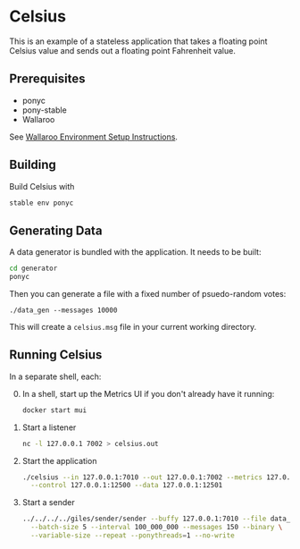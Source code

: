 # Celsius

This is an example of a stateless application that takes a floating point Celsius value and sends out a floating point Fahrenheit value.

## Prerequisites

- ponyc
- pony-stable
- Wallaroo

See [Wallaroo Environment Setup Instructions](https://github.com/sendence/wallaroo/book/getting-started/setup.md).

## Building

Build Celsius with

```bash
stable env ponyc
```

## Generating Data

A data generator is bundled with the application. It needs to be built:

```bash
cd generator
ponyc
```

Then you can generate a file with a fixed number of psuedo-random votes:

```
./data_gen --messages 10000
```

This will create a `celsius.msg` file in your current working directory.

## Running Celsius

In a separate shell, each:

0. In a shell, start up the Metrics UI if you don't already have it running:
    ```bash
    docker start mui
    ```
1. Start a listener
    ```bash
    nc -l 127.0.0.1 7002 > celsius.out
    ```
2. Start the application
    ```bash
    ./celsius --in 127.0.0.1:7010 --out 127.0.0.1:7002 --metrics 127.0.0.1:5001 \
      --control 127.0.0.1:12500 --data 127.0.0.1:12501
    ```
3. Start a sender
    ```bash
    ../../../../giles/sender/sender --buffy 127.0.0.1:7010 --file data_gen/celsius.msg \
      --batch-size 5 --interval 100_000_000 --messages 150 --binary \
      --variable-size --repeat --ponythreads=1 --no-write
    ```
